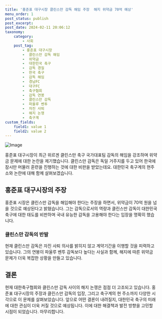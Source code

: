 ```yaml
---
title: '홍준표 대구시장 클린스만 감독 해임 주장  해지 위약금 70억 예상'
menu_order: 1
post_status: publish
post_excerpt: 
post_date: 2024-02-11 20:06:12
taxonomy:
    category:
        - 사회
    post_tag:
        - 홍준표 대구시장
        -  클린스만 감독 해임
        -  위약금
        -  대한민국 축구
        -  감독 경질
        -  한국 축구
        -  감독 해임
        -  경남FC
        -  대구FC
        -  축구협회
        -  감독 연봉
        -  클린스만 감독
        -  파울루 벤투
        -  자진 사퇴
        -  해지 논쟁
        -  축구계
custom_fields:
    field1: value 1
    field2: value 2
---
```


![Image](https://imgnews.pstatic.net/image/018/2024/02/10/0005671321_001_20240210175201050.jpg?type=w647)

홍준표 대구시장이 최근 위르겐 클린스만 축구 국가대표팀 감독의 해임을 강조하며 위약금 문제에 대한 논란을 제기했습니다. 클린스만 감독은 독일 거주지를 두고 있어 한국에 잠시만 머물러 훈련을 진행하는 것에 대한 비판을 받았는데요. 대한민국 축구계의 현주소와 논란에 대해 함께 살펴보겠습니다.
## 홍준표 대구시장의 주장
홍준표 시장은 클린스만 감독을 해임해야 한다는 주장을 하면서, 위약금이 70억 원을 넘을 것으로 예상된다고 밝혔습니다. 그는 감독으로서의 역량과 클린스만 감독이 대한민국 축구에 대한 태도를 비판하며 국내 유능한 감독을 고용해야 한다는 입장을 명확히 했습니다.
### 클린스만 감독의 반발
현재 클린스만 감독은 자진 사퇴 의사를 밝히지 않고 계약기간을 이행할 것을 피력하고 있습니다. 그의 연봉이 파울루 벤투 감독보다 높다는 사실과 함께, 해지에 따른 위약금 문제가 더욱 복잡한 상황을 만들고 있습니다.
## 결론
현재 대한축구협회와 클린스만 감독 사이의 해지 논쟁은 점점 더 고조되고 있습니다. 홍준표 대구시장의 주장과 클린스만 감독의 입장, 그리고 축구계의 현 주소까지 다양한 시각으로 이 문제를 살펴보았습니다. 앞으로 어떤 결론이 내려질지, 대한민국 축구의 미래에 대한 관심이 더욱 커질 것으로 예상됩니다. 이에 대한 해결책과 발전 방향을 고민할 시점이 되었습니다. 마무리합니다.
